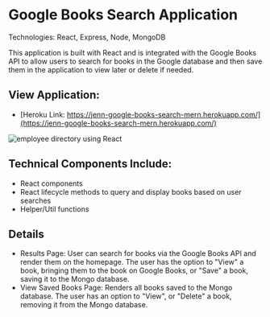 # Google Books Search Application

Technologies: React, Express, Node, MongoDB

This application is built with React and is integrated with the Google Books API to allow users to search for books in the Google database and then save them in the application to view later or delete if needed.

## View Application:

* [Heroku Link: https://jenn-google-books-search-mern.herokuapp.com/](https://jenn-google-books-search-mern.herokuapp.com/)
<img src ="./images/employee-directory.png" alt="employee directory using React">

## Technical Components Include:
* React components
* React lifecycle methods to query and display books based on user searches
* Helper/Util functions

## Details
* Results Page: User can search for books via the Google Books API and render them on the homepage. The user has the option to "View" a book, bringing them to the book on Google Books, or "Save" a book, saving it to the Mongo database.
* View Saved Books Page: Renders all books saved to the Mongo database. The user has an option to "View", or "Delete" a book, removing it from the Mongo database.
